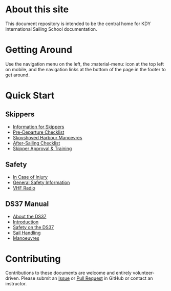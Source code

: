 # About this site

This document repository is intended to be the central home for KDY
International Sailing School documentation.

# Getting Around

Use the navigation menu on the left, the :material-menu: icon at the top left
on mobile, and the navigation links at the bottom of the page in the footer to
get around.

# Quick Start

## Skippers

- [Information for Skippers](skipper-info.md)
- [Pre-Departure Checklist](pre-departure-checklist.md)
- [Skovshoved Harbour Manoevres](skovshoved-manoeuvres.md)
- [After-Sailing Checklist](after-sailing-checklist.md)
- [Skipper Approval & Training](skipper-approval-training.md)

## Safety

- [In Case of Injury](in-case-of-injury.md)
- [General Safety Information](kdy-safety.md)
- [VHF Radio](vhf-radio.md)

## DS37 Manual

- [About the DS37](the-ds37.md)
- [Introduction](intro.md)
- [Safety on the DS37](ds37-safety.md)
- [Sail Handling](sail-handling.md)
- [Manoeuvres](manoeuvres.md)

# Contributing

Contributions to these documents are welcome and entirely volunteer-driven.
Please submit an [Issue](https://github.com/x123/kdy-iss/issues) or [Pull
Request](https://github.com/x123/kdy-iss/pulls) in GitHub or contact an
instructor.
